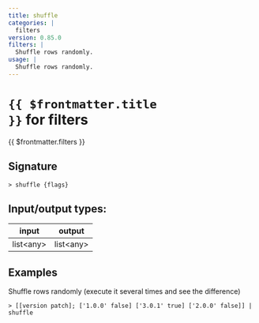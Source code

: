 ```yaml
---
title: shuffle
categories: |
  filters
version: 0.85.0
filters: |
  Shuffle rows randomly.
usage: |
  Shuffle rows randomly.
---
```

<!-- This file is automatically generated. Please edit the command in https://github.com/nushell/nushell instead. -->

# <code>{{ $frontmatter.title }}</code> for filters

<div class='command-title'>{{ $frontmatter.filters }}</div>

## Signature

```> shuffle {flags} ```


## Input/output types:

| input     | output    |
| --------- | --------- |
| list\<any\> | list\<any\> |

## Examples

Shuffle rows randomly (execute it several times and see the difference)
```nu
> [[version patch]; ['1.0.0' false] ['3.0.1' true] ['2.0.0' false]] | shuffle

```
